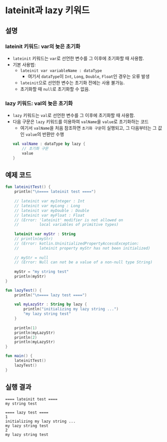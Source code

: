 # lateinit과 lazy 키워드
## 설명
### lateinit 키워드: var의 늦은 초기화
 * ```lateinit``` 키워드는 ```var```로 선언한 변수를 그 이후에 초기화할 때 사용함.
 * 기본 사용법:
   * ```lateinit var variableName : dataType```
     * 여기서 ```dataType```이 ```Int```, ```Long```, ```Double```, ```Float```인 경우는 오류 발생
   * ```lateinit```으로 선언한 변수는 초기화 전에는 사용 불가능.
   * 초기화할 때 ```null```로 초기화할 수 없음.

### lazy 키워드: val의 늦은 초기화
 * ```lazy``` 키워드는 ```val```로 선언한 변수를 그 이후에 초기화할 때 사용함.
 * 다음 구문은 ```lazy``` 키워드를 이용하여 ```valName```을 ```value```로 초기화하는 코드
   * 여기서 ```valName```을 처음 참조하면 ```초기화 구문```이 실행되고, 그 다음부터는 그 값인 ```value```의 반환만 수행
   ```kotlin
   val valName : dataType by lazy {
       // 초기화 구문
       value
   }
   ```
    
## 예제 코드
```kotlin
fun lateinitTest() {
    println("\n==== lateinit test ====")
    
    // lateinit var myInteger : Int
    // lateinit var myLong : Long
    // lateinit var myDouble : Double
    // lateinit var myFloat : Float
    // (Error: 'lateinit' modifier is not allowed on
    //         local variables of primitive types)
    
    lateinit var myStr : String
    // println(myStr)
    // (Error: kotlin.UninitializedPropertyAccessException:
    //         lateinit property myStr has not been initialized)
    
    // myStr = null
    // (Error: Null can not be a value of a non-null type String)
    
    myStr = "my string test"
    println(myStr)
}

fun lazyTest() {
    println("\n==== lazy test ====")
    
    val myLazyStr : String by lazy {
        println("initializing my lazy string ...")
        "my lazy string test"
    }
    
    println(1)
    println(myLazyStr)
    println(2)
    println(myLazyStr)
}

fun main() {
    lateinitTest()
    lazyTest()
}
```

## 실행 결과
```
==== lateinit test ====
my string test

==== lazy test ====
1
initializing my lazy string ...
my lazy string test
2
my lazy string test
```

